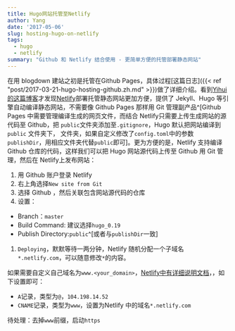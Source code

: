 ```yaml
---
title: Hugo网站托管至Netlify
author: Yang
date: '2017-05-06'
slug: hosting-hugo-on-netlify
tags: 
  - hugo
  - netlify
summary: "Github 和 Netlify 结合使用 - 更简单方便的托管部署静态网站"
---
```


在用 blogdown 建站之初是托管在Github Pages，具体过程[这篇日志]({{< ref "post/2017-03-21-hugo-hosting-github.zh.md" >}})做了详细介绍。看到[Yihui的这篇博客](https://yihui.name/cn/2017/04/url-to-content/)才发现[Netlify](https://www.netlify.com/)部署托管静态网站更加方便，提供了 Jekyll、Hugo 等引擎自动编译静态网站，不需要像 Github Pages 那样用 Git 管理副产品^[Github Pages 中需要管理编译生成的网页文件，而结合 Netlify只需要上传生成网站的源代码至 Github，把 `public`文件夹添加至`.gitignore`，Hugo 默认把网站编译到 `public` 文件夹下， 文件夹，如果自定义修改了`config.toml`中的参数`publishDir`，用相应文件夹代替`public`即可]。更为方便的是，Netlify 支持编译 Github 仓库的代码，这样我们可以把 Hugo 网站源代码上传至 Github 用 Git 管理，然后在 Netlify上发布网站：

1. 用 Github 账户登录 Netlify
1. 右上角选择`New site from Git`
1. 选择 Github ，然后关联包含网站源代码的仓库
1. 设置：
  - Branch：`master`
  - Build Command: 建议选择`hugo_0.19`
  - Publish Directory:`public`^[或者与`publishDir`一致]
  
1. `Deploying`，默默等待一两分钟，Netlify 随机分配一个子域名`*.netlify.com`，可以随意修改`*`的内容。

如果需要自定义自己域名为`www.<your_domain>`，[Netlify中有详细说明文档](https://www.netlify.com/docs/custom-domains/#dns-configuration)，，如下设置即可：

- `A`记录，类型为`@`，`104.198.14.52`
- `CNAME`记录，类型为`www`，设置为Netlify 中的域名`*.netlify.com`

待处理：去掉`www`前缀，启动`https`
  